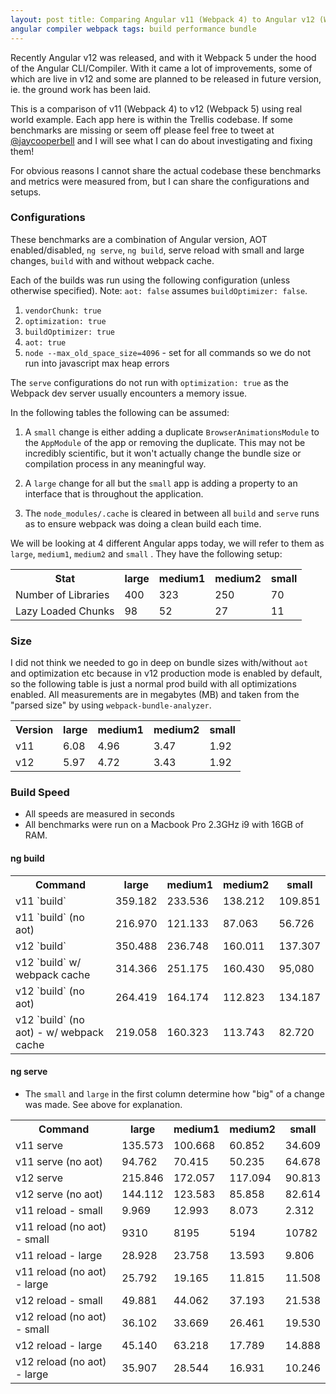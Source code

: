 ```yaml
---
layout: post title: Comparing Angular v11 (Webpack 4) to Angular v12 (Webpack 5) build performance and size categories:
angular compiler webpack tags: build performance bundle
---
```


Recently Angular v12 was released, and with it Webpack 5 under the hood of the Angular CLI/Compiler. With it came a lot
of improvements, some of which are live in v12 and some are planned to be released in future version, ie. the ground
work has been laid.

This is a comparison of v11 (Webpack 4) to v12 (Webpack 5) using real world example. Each app here is within the Trellis
codebase. If some benchmarks are missing or seem off please feel free to tweet at
<a href="https://twitter.com/JayCooperBell">@jaycooperbell</a> and I will see what I can do about investigating and
fixing them!

For obvious reasons I cannot share the actual codebase these benchmarks and metrics were measured from, but I can share
the configurations and setups.

### Configurations

These benchmarks are a combination of Angular version, AOT enabled/disabled, `ng serve`, `ng build`, serve reload with
small and large changes, `build` with and without webpack cache.

Each of the builds was run using the following configuration (unless otherwise specified). Note: `aot: false`
assumes `buildOptimizer: false`.

1. `vendorChunk: true`
2. `optimization: true`
3. `buildOptimizer: true`
4. `aot: true`
5. `node --max_old_space_size=4096` - set for all commands so we do not run into javascript max heap errors

The `serve` configurations do not run with `optimization: true` as the Webpack dev server usually encounters a memory
issue.

In the following tables the following can be assumed:

1. A `small` change is either adding a duplicate `BrowserAnimationsModule` to the `AppModule` of the app or removing the
   duplicate. This may not be incredibly scientific, but it won't actually change the bundle size or compilation process
   in any meaningful way.

2. A `large` change for all but the `small` app is adding a property to an interface that is throughout the application.

3. The `node_modules/.cache` is cleared in between all `build` and `serve` runs as to ensure webpack was doing a clean
   build each time.

We will be looking at 4 different Angular apps today, we will refer to them as `large`, `medium1`, `medium2` and `small`
. They have the following setup:

<table>
    <tr>
        <th>
         Stat
        </th>
        <th>
            large
        </th>
        <th>
            medium1
        </th>
        <th>
            medium2
        </th>
        <th>
            small
        </th>
    </tr>
    <tr>
        <td>
            Number of Libraries
        </td>
        <td>
            400
        </td>
        <td>
            323
        </td>
        <td>
            250
        </td>
        <td>
            70
        </td>
    </tr>
    <tr>
        <td>
            Lazy Loaded Chunks
        </td>
        <td>
            98
        </td>
        <td>
            52
        </td>
        <td>
            27
        </td>
        <td>
            11
        </td>
    </tr>
</table>

### Size

I did not think we needed to go in deep on bundle sizes with/without `aot` and optimization etc because in v12
production mode is enabled by default, so the following table is just a normal prod build with all optimizations enabled.
All measurements are in megabytes (MB) and taken from the "parsed size" by using `webpack-bundle-analyzer`.

<table>
    <tr>
        <th>
         Version
        </th>
        <th>
            large
        </th>
        <th>
            medium1
        </th>
        <th>
            medium2
        </th>
        <th>
            small
        </th>
    </tr>
    <tr>
        <td>
            v11
        </td>
        <td>
            6.08
        </td>
        <td>
            4.96
        </td>
        <td>
            3.47
        </td>
        <td>
            1.92
        </td>
    </tr>
    <tr>
        <td>
            v12
        </td>
        <td>
            5.97
        </td>
        <td>
            4.72
        </td>
        <td>
            3.43
        </td>
        <td>
            1.92
        </td>
    </tr>
</table>

### Build Speed

- All speeds are measured in seconds
- All benchmarks were run on a Macbook Pro 2.3GHz i9 with 16GB of RAM.

#### ng build

<table>
    <tr>
        <th>
         Command
        </th>
        <th>
            large
        </th>
        <th>
            medium1
        </th>
        <th>
            medium2
        </th>
        <th>
            small
        </th>
    </tr>
    <tr>
        <td>v11 `build`</td>
        <td>359.182</td>
        <td>233.536</td>
        <td>138.212</td>
        <td>109.851</td>
    </tr>
    <tr>
        <td>v11 `build` (no aot)</td>
        <td>216.970</td>
        <td>121.133</td>
        <td>87.063</td>
        <td>56.726</td>
    </tr>
    <tr>
        <td>v12 `build`</td>
        <td>350.488</td>
        <td>236.748</td>
        <td>160.011</td>
        <td>137.307</td>
    </tr>
    <tr>
        <td>v12 `build` w/ webpack cache</td>
        <td>314.366</td>
        <td>251.175</td>
        <td>160.430</td>
        <td>95,080</td>
    </tr>
    <tr>
        <td>v12 `build` (no aot)</td>
        <td>264.419</td>
        <td>164.174</td>
        <td>112.823</td>
        <td>134.187</td>
    </tr>
    <tr>
        <td>v12 `build` (no aot) - w/ webpack cache</td>
        <td>219.058</td>
        <td>160.323</td>
        <td>113.743</td>
        <td>82.720</td>
    </tr>
</table>

#### ng serve

- The `small` and `large` in the first column determine how "big" of a change was made. See above for explanation.

<table>
    <tr>
        <th>
         Command
        </th>
        <th>
            large
        </th>
        <th>
            medium1
        </th>
        <th>
            medium2
        </th>
        <th>
            small
        </th>
    </tr>
    <tr>
        <td>v11 serve</td>
        <td>135.573</td>
        <td>100.668</td>
        <td>60.852</td>
        <td>34.609</td>
    </tr>
    <tr>
        <td>v11 serve (no aot)</td>
        <td>94.762</td>
        <td>70.415</td>
        <td>50.235</td>
        <td>64.678</td>
    </tr>
    <tr>
        <td>v12 serve</td>
        <td>215.846</td>
        <td>172.057</td>
        <td>117.094</td>
        <td>90.813</td>
    </tr>
    <tr>
        <td>v12 serve (no aot)</td>
        <td>144.112</td>
        <td>123.583</td>
        <td>85.858</td>
        <td>82.614</td>
    </tr>
    <tr>
        <td>v11 reload - small</td>
        <td>9.969</td>
        <td>12.993</td>
        <td>8.073</td>
        <td>2.312</td>
    </tr>
    <tr>
        <td>v11 reload (no aot) - small</td>
        <td>9310</td>
        <td>8195</td>
        <td>5194</td>
        <td>10782</td>
    </tr>
    <tr>
        <td>v11 reload - large</td>
        <td>28.928</td>
        <td>23.758</td>
        <td>13.593</td>
        <td>9.806</td>
    </tr>
    <tr>
        <td>v11 reload (no aot) - large</td>
        <td>25.792</td>
        <td>19.165</td>
        <td>11.815</td>
        <td>11.508</td>
    </tr>
    <tr>
        <td>v12 reload - small</td>
        <td>49.881</td>
        <td>44.062</td>
        <td>37.193</td>
        <td>21.538</td>
    </tr>
    <tr>
        <td>v12 reload (no aot) - small</td>
        <td>36.102</td>
        <td>33.669</td>
        <td>26.461</td>
        <td>19.530</td>
    </tr>
    <tr>
        <td>v12 reload - large</td>
        <td>45.140</td>
        <td>63.218</td>
        <td>17.789</td>
        <td>14.888</td>
    </tr>
    <tr>
        <td>v12 reload (no aot) - large</td>
        <td>35.907</td>
        <td>28.544</td>
        <td>16.931</td>
        <td>10.246</td>
    </tr>
</table>
